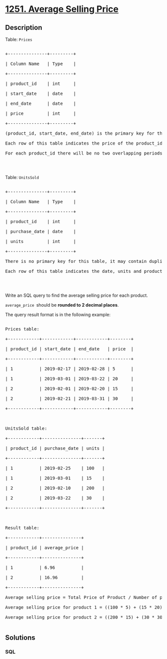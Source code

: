 # [1251. Average Selling Price](https://leetcode.com/problems/average-selling-price)



## Description

<p>Table: <code>Prices</code></p>



<pre>

+---------------+---------+

| Column Name   | Type    |

+---------------+---------+

| product_id    | int     |

| start_date    | date    |

| end_date      | date    |

| price         | int     |

+---------------+---------+

(product_id, start_date, end_date) is the primary key for this table.

Each row of this table indicates the price of the product_id in the period from start_date to end_date.

For each product_id there will be no two overlapping periods. That means there will be no two intersecting periods for the same product_id.

</pre>



<p>&nbsp;</p>



<p>Table: <code>UnitsSold</code></p>



<pre>

+---------------+---------+

| Column Name   | Type    |

+---------------+---------+

| product_id    | int     |

| purchase_date | date    |

| units         | int     |

+---------------+---------+

There is no primary key for this table, it may contain duplicates.

Each row of this table indicates the date, units and product_id of each product sold. 

</pre>



<p>&nbsp;</p>



<p>Write an SQL query to find the average selling price for each product.</p>



<p><code>average_price&nbsp;</code>should be&nbsp;<strong>rounded to 2 decimal places</strong>.</p>



<p>The query result format is in the following example:</p>



<pre>

Prices table:

+------------+------------+------------+--------+

| product_id | start_date | end_date   | price  |

+------------+------------+------------+--------+

| 1          | 2019-02-17 | 2019-02-28 | 5      |

| 1          | 2019-03-01 | 2019-03-22 | 20     |

| 2          | 2019-02-01 | 2019-02-20 | 15     |

| 2          | 2019-02-21 | 2019-03-31 | 30     |

+------------+------------+------------+--------+

 

UnitsSold table:

+------------+---------------+-------+

| product_id | purchase_date | units |

+------------+---------------+-------+

| 1          | 2019-02-25    | 100   |

| 1          | 2019-03-01    | 15    |

| 2          | 2019-02-10    | 200   |

| 2          | 2019-03-22    | 30    |

+------------+---------------+-------+



Result table:

+------------+---------------+

| product_id | average_price |

+------------+---------------+

| 1          | 6.96          |

| 2          | 16.96         |

+------------+---------------+

Average selling price = Total Price of Product / Number of products sold.

Average selling price for product 1 = ((100 * 5) + (15 *&nbsp;20)) / 115 =&nbsp;6.96

Average selling price for product 2 = ((200 * 15) + (30&nbsp;* 30)) / 230 =&nbsp;16.96

</pre>

## Solutions

<!-- tabs:start -->

### **SQL**

```sql

```

<!-- tabs:end -->
